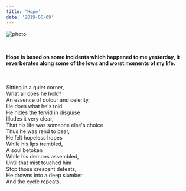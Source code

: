 ```yaml
---
title: 'Hope'
date: '2019-06-09'
---
```

![photo](post1photo1.jpg)

<br>

**Hope is based on some incidents which happened to me yesterday, it reverberates along some of the lows and worst moments of my life.**
<br>
<br>

<br>
Sitting in a quiet corner,
<br>
What all does he hold?
<br>
An essence of dolour and celerity,
<br>
He does what he's told
<br>
He hides the fervid in disguise
<br>
Illudes it very clear,
<br>
That his life was someone else's choice
<br>
Thus he was rend to bear,
<br>
He felt hopeless hopes
<br>
While his lips trembled,
<br>
A soul betoken<br>
While his demons assembled,<br>
Until that mist touched him<br>
Stop those crescent defeats,<br>
He drowns into a deep slumber<br>
And the cycle repeats.<br>
